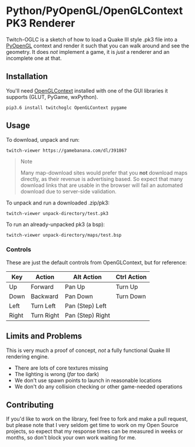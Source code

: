 # Python/PyOpenGL/OpenGLContext PK3 Renderer

Twitch-OGLC is a sketch of how to load a Quake III style
.pk3 file into a [PyOpenGL](https://github.com/mcfletch/openglcontext) context and render it such that
you can walk around and see the geometry. It does *not*
implement a game, it is *just* a renderer and
an incomplete one at that.

## Installation

You'll need [OpenGLContext](https://github.com/mcfletch/openglcontext) installed with one of
the GUI libraries it supports (GLUT, PyGame, wxPython).

```
pip3.6 install twitchoglc OpenGLContext pygame
```

## Usage

To download, unpack and run:
```
twitch-viewer https://gamebanana.com/dl/391867
```
> Note
>
> Many map-download sites would prefer that
> you **not** download maps directly, as their
> revenue is advertising based. So expect that
> many download links that are usable in the
> browser will fail an automated download
> due to server-side validation.

To unpack and run a downloaded .zip/pk3:
```
twitch-viewer unpack-directory/test.pk3
```
To run an already-unpacked pk3 (a bsp):
```
twitch-viewer unpack-directory/maps/test.bsp
```


### Controls

These are just the default controls from
OpenGLContext, but for reference:

| Key | Action | Alt Action | Ctrl Action |
| --- | ------ | ---------- | ----------- |
| Up  | Forward| Pan Up     | Turn Up |
| Down | Backward | Pan Down | Turn Down |
| Left | Turn Left | Pan (Step) Left | |
| Right | Turn Right | Pan (Step) Right |  |

## Limits and Problems

This is very much a proof of concept, *not*
a fully functional Quake III rendering engine.

* There are lots of core textures missing
* The lighting is wrong (*far* too dark)
* We don't use spawn points to launch in 
  reasonable locations
* We don't do any collision checking or other
  game-needed operations

## Contributing

If you'd like to work on the library, feel free
to fork and make a pull request,
but please note that I very seldom get 
time to work on my Open Source projects, so 
expect that my response times can be measured
in weeks or months, so don't block your own
work waiting for me.